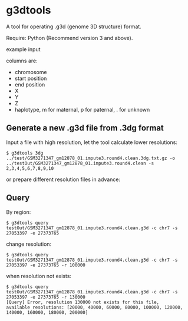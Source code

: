 # g3dtools

A tool for operating .g3d (genome 3D structure) format.

Require: Python (Recommend version 3 and above).

example input

columns are:

-   chromosome
-   start position
-   end position
-   X
-   Y
-   Z
-   haplotype, m for maternal, p for paternal, . for unknown

## Generate a new .g3d file from .3dg format

Input a file with high resolution, let the tool calculate lower resolutions:

```console
$ g3dtools 3dg ../test/GSM3271347_gm12878_01.impute3.round4.clean.3dg.txt.gz -o ../testOut/GSM3271347_gm12878_01.impute3.round4.clean -s 2,3,4,5,6,7,8,9,10
```

or prepare different resolution files in advance:

## Query

By region:

```console
$ g3dtools query testOut/GSM3271347_gm12878_01.impute3.round4.clean.g3d -c chr7 -s 27053397 -e 27373765
```

change resolution:

```console
$ g3dtools query testOut/GSM3271347_gm12878_01.impute3.round4.clean.g3d -c chr7 -s 27053397 -e 27373765 -r 100000
```

when resolution not exists:

```console
$ g3dtools query testOut/GSM3271347_gm12878_01.impute3.round4.clean.g3d -c chr7 -s 27053397 -e 27373765 -r 130000
[Query] Error, resolution 130000 not exists for this file,
available resolutions: [20000, 40000, 60000, 80000, 100000, 120000, 140000, 160000, 180000, 200000]
```
